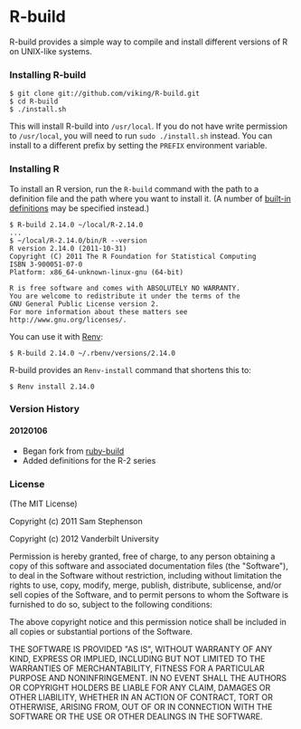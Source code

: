 # R-build

R-build provides a simple way to compile and install different
versions of R on UNIX-like systems.

### Installing R-build

    $ git clone git://github.com/viking/R-build.git
    $ cd R-build
    $ ./install.sh

This will install R-build into `/usr/local`. If you do not have
write permission to `/usr/local`, you will need to run `sudo
./install.sh` instead. You can install to a different prefix by
setting the `PREFIX` environment variable.

### Installing R

To install an R version, run the `R-build` command with the path
to a definition file and the path where you want to install it. (A
number of [built-in
definitions](https://github.com/viking/R-build/tree/R-build/share/R-build)
may be specified instead.)

    $ R-build 2.14.0 ~/local/R-2.14.0
    ...
    $ ~/local/R-2.14.0/bin/R --version
    R version 2.14.0 (2011-10-31)
    Copyright (C) 2011 The R Foundation for Statistical Computing
    ISBN 3-900051-07-0
    Platform: x86_64-unknown-linux-gnu (64-bit)

    R is free software and comes with ABSOLUTELY NO WARRANTY.
    You are welcome to redistribute it under the terms of the
    GNU General Public License version 2.
    For more information about these matters see
    http://www.gnu.org/licenses/.


You can use it with [Renv](https://github.com/viking/Renv):

    $ R-build 2.14.0 ~/.rbenv/versions/2.14.0

R-build provides an `Renv-install` command that shortens this to:

    $ Renv install 2.14.0

### Version History

#### 20120106

* Began fork from [ruby-build](https://github.com/sstephenson/ruby-build)
* Added definitions for the R-2 series

### License

(The MIT License)

Copyright (c) 2011 Sam Stephenson

Copyright (c) 2012 Vanderbilt University

Permission is hereby granted, free of charge, to any person obtaining
a copy of this software and associated documentation files (the
"Software"), to deal in the Software without restriction, including
without limitation the rights to use, copy, modify, merge, publish,
distribute, sublicense, and/or sell copies of the Software, and to
permit persons to whom the Software is furnished to do so, subject to
the following conditions:

The above copyright notice and this permission notice shall be
included in all copies or substantial portions of the Software.

THE SOFTWARE IS PROVIDED "AS IS", WITHOUT WARRANTY OF ANY KIND,
EXPRESS OR IMPLIED, INCLUDING BUT NOT LIMITED TO THE WARRANTIES OF
MERCHANTABILITY, FITNESS FOR A PARTICULAR PURPOSE AND
NONINFRINGEMENT. IN NO EVENT SHALL THE AUTHORS OR COPYRIGHT HOLDERS BE
LIABLE FOR ANY CLAIM, DAMAGES OR OTHER LIABILITY, WHETHER IN AN ACTION
OF CONTRACT, TORT OR OTHERWISE, ARISING FROM, OUT OF OR IN CONNECTION
WITH THE SOFTWARE OR THE USE OR OTHER DEALINGS IN THE SOFTWARE.
